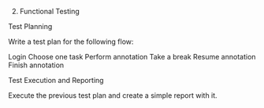
2. Functional Testing

Test Planning

Write a test plan for the following flow: 


Login
Choose one task
Perform annotation
Take a break
Resume annotation
Finish annotation

Test Execution and Reporting

Execute the previous test plan and create a simple report with it.
